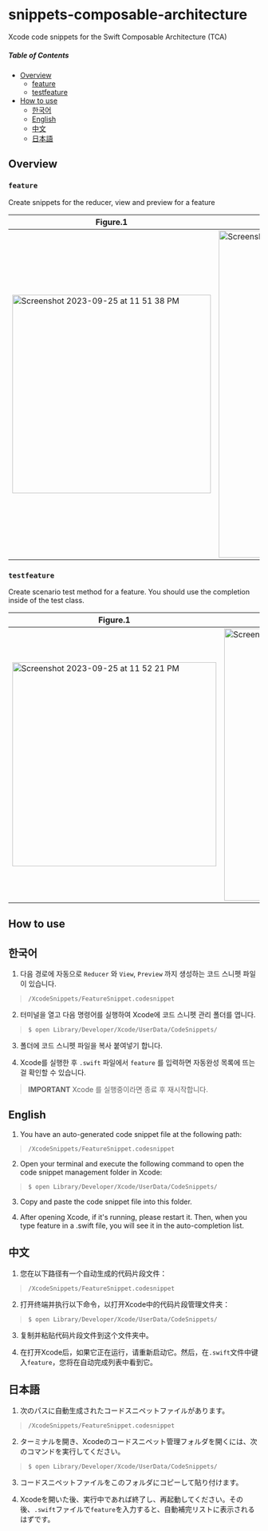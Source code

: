 # snippets-composable-architecture
Xcode code snippets for the Swift Composable Architecture (TCA)

##### Table of Contents  
- [Overview](#overview)
  - [feature](#feature)
  - [testfeature](#testfeature)
- [How to use](#how-to-use)
  - [한국어](#한국어)
  - [English](#english)
  - [中文](#中文)
  - [日本語](#日本語)  

## Overview

### `feature`

Create snippets for the reducer, view and preview for a feature

| Figure.1 | Figure.2 |
| --- | --- |
| <img width="398" alt="Screenshot 2023-09-25 at 11 51 38 PM" src="https://github.com/jaesung-0o0/snippets-composable-architecture/assets/53814741/ec21e28e-0654-4e90-bc7f-05e4e17ed3e0"> | <img width="656" alt="Screenshot 2023-09-25 at 11 51 46 PM" src="https://github.com/jaesung-0o0/snippets-composable-architecture/assets/53814741/ce0f234c-3db2-448f-b9f4-131c730588c2"> |

### `testfeature`

Create scenario test method for a feature. You should use the completion inside of the test class.

| Figure.1 | Figure.2 |
| --- | --- |
| <img width="409" alt="Screenshot 2023-09-25 at 11 52 21 PM" src="https://github.com/jaesung-0o0/snippets-composable-architecture/assets/53814741/32c8633c-cb1e-4ff0-9b7d-4b93af8d3bd9"> | <img width="546" alt="Screenshot 2023-09-25 at 11 52 30 PM" src="https://github.com/jaesung-0o0/snippets-composable-architecture/assets/53814741/cb05d860-ac9f-4b13-bf06-a55318601607"> |

## How to use

## 한국어

1. 다음 경로에 자동으로 `Reducer` 와 `View`, `Preview` 까지 생성하는 코드 스니펫 파일이 있습니다.
> `/XcodeSnippets/FeatureSnippet.codesnippet`

2. 터미널을 열고 다음 명령어를 실행하여 Xcode에 코드 스니펫 관리 폴더를 엽니다.
> `$ open Library/Developer/Xcode/UserData/CodeSnippets/`

3. 폴더에 코드 스니펫 파일을 복사 붙여넣기 합니다.

4. Xcode를 실행한 후 `.swift` 파일에서 `feature` 를 입력하면 자동완성 목록에 뜨는 걸 확인할 수 있습니다.
> **IMPORTANT** Xcode 를 실행중이라면 종료 후 재시작합니다.

## English

1. You have an auto-generated code snippet file at the following path:
> `/XcodeSnippets/FeatureSnippet.codesnippet`

2. Open your terminal and execute the following command to open the code snippet management folder in Xcode:
> `$ open Library/Developer/Xcode/UserData/CodeSnippets/`

3. Copy and paste the code snippet file into this folder.

4. After opening Xcode, if it's running, please restart it. Then, when you type feature in a .swift file, you will see it in the auto-completion list.

## 中文

1. 您在以下路径有一个自动生成的代码片段文件：
> `/XcodeSnippets/FeatureSnippet.codesnippet`

2. 打开终端并执行以下命令，以打开Xcode中的代码片段管理文件夹：
> `$ open Library/Developer/Xcode/UserData/CodeSnippets/`

3. 复制并粘贴代码片段文件到这个文件夹中。

4. 在打开Xcode后，如果它正在运行，请重新启动它。然后，在`.swift`文件中键入`feature`，您将在自动完成列表中看到它。

## 日本語

1. 次のパスに自動生成されたコードスニペットファイルがあります。
> `/XcodeSnippets/FeatureSnippet.codesnippet`

2. ターミナルを開き、Xcodeのコードスニペット管理フォルダを開くには、次のコマンドを実行してください。
> `$ open Library/Developer/Xcode/UserData/CodeSnippets/`

3. コードスニペットファイルをこのフォルダにコピーして貼り付けます。

4. Xcodeを開いた後、実行中であれば終了し、再起動してください。その後、`.swift`ファイルで`feature`を入力すると、自動補完リストに表示されるはずです。
